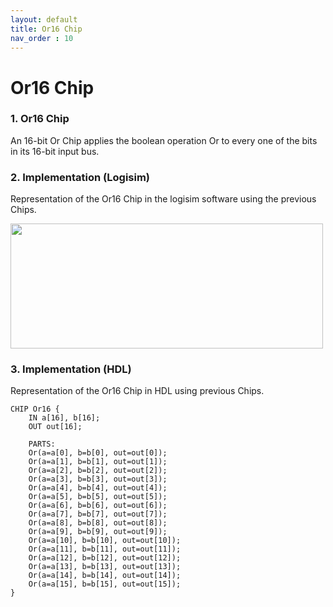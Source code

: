 ```yaml
---
layout: default
title: Or16 Chip
nav_order : 10
---
```


# Or16 Chip 

### 1. Or16 Chip
An 16-bit Or Chip applies the boolean operation Or to every one of the bits in its 16-bit input bus.

### 2. Implementation (Logisim)
Representation of the Or16 Chip in the logisim software using the previous Chips.

<img src="/nand2tetris/logisim/or16.png" width="500" height="200px"/> 


### 3. Implementation (HDL)
Representation of the Or16 Chip in HDL using previous Chips.


```hdl
CHIP Or16 {
    IN a[16], b[16];
    OUT out[16];

    PARTS:
    Or(a=a[0], b=b[0], out=out[0]);
    Or(a=a[1], b=b[1], out=out[1]);
    Or(a=a[2], b=b[2], out=out[2]);
    Or(a=a[3], b=b[3], out=out[3]);
    Or(a=a[4], b=b[4], out=out[4]);
    Or(a=a[5], b=b[5], out=out[5]);
    Or(a=a[6], b=b[6], out=out[6]);
    Or(a=a[7], b=b[7], out=out[7]);
    Or(a=a[8], b=b[8], out=out[8]);
    Or(a=a[9], b=b[9], out=out[9]);
    Or(a=a[10], b=b[10], out=out[10]);
    Or(a=a[11], b=b[11], out=out[11]);
    Or(a=a[12], b=b[12], out=out[12]);
    Or(a=a[13], b=b[13], out=out[13]);
    Or(a=a[14], b=b[14], out=out[14]);
    Or(a=a[15], b=b[15], out=out[15]);
}
 ```